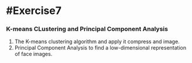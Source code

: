 #Exercise7
===============

### K-means CLustering and Principal Component Analysis
1. The K-means clustering algorithm and apply it compress and image.
2. Principal Component Analysis to find a low-dimensional representation of face images.


